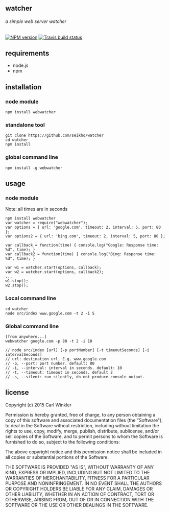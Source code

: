 ## watcher
###### a simple web server watcher

[![NPM version](http://img.shields.io/npm/v/webwatcher.svg?style=flat)](https://www.npmjs.org/package/webwatcher)
[![Travis build status](http://img.shields.io/travis/Seikho/watcher/master.svg?style=flat)](https://travis-ci.org/Seikho/watcher)

## requirements
* node.js
* npm

## installation

### node module
	npm install webwatcher

### standalone tool
	git clone https://github.com/seikho/watcher
	cd watcher
	npm install

### global command line
	npm install -g webwatcher

## usage
### node module 
Note: all times are in seconds

    npm install webwatcher
    var watcher = require("webwatcher");
    var options = { url: 'google.com', timeout: 2, interval: 5, port: 80 };
	var options2 = { url: 'bing.com', timeout: 2, interval: 5, port: 80 };

    var callback = function(time) { console.log("Google: Response time: %d", time); }
	var callback2 = function(time) { console.log("Bing: Response time: %d", time); }

    var w1 = watcher.start(options, callback);
	var w2 = watcher.start(options, callback2);
	...
	w1.stop();
	w2.stop();
   

### Local command line
	
    cd watcher
    node src/index www.google.com -t 2 -i 5

### Global command line

	[from anywhere...]
	webwatcher google.com -p 80 -t 2 -i 10
    
    // node src/index [url] [-p portNumber] [-t timeoutSeconds] [-i intervalSeconds]
    // url: destination url. E.g. www.google.com  
    // -p, --port: port number. default: 80  
    // -i, --interval: interval in seconds. default: 10  
    // -t, --timeout: timeout in seconds. default 2
    // -s, --silent: run silently, do not produce console output.

## license

Copyright (c) 2015 Carl Winkler

Permission is hereby granted, free of charge, to any person obtaining a copy
of this software and associated documentation files (the "Software"), to deal
in the Software without restriction, including without limitation the rights
to use, copy, modify, merge, publish, distribute, sublicense, and/or sell
copies of the Software, and to permit persons to whom the Software is
furnished to do so, subject to the following conditions:

The above copyright notice and this permission notice shall be included in
all copies or substantial portions of the Software.

THE SOFTWARE IS PROVIDED "AS IS", WITHOUT WARRANTY OF ANY KIND, EXPRESS OR
IMPLIED, INCLUDING BUT NOT LIMITED TO THE WARRANTIES OF MERCHANTABILITY,
FITNESS FOR A PARTICULAR PURPOSE AND NONINFRINGEMENT. IN NO EVENT SHALL THE
AUTHORS OR COPYRIGHT HOLDERS BE LIABLE FOR ANY CLAIM, DAMAGES OR OTHER
LIABILITY, WHETHER IN AN ACTION OF CONTRACT, TORT OR OTHERWISE, ARISING FROM,
OUT OF OR IN CONNECTION WITH THE SOFTWARE OR THE USE OR OTHER DEALINGS IN
THE SOFTWARE.
